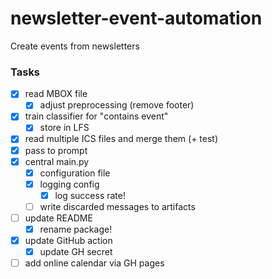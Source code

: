 # newsletter-event-automation
Create events from newsletters

### Tasks

- [x] read MBOX file
    - [x] adjust preprocessing (remove footer)
- [x] train classifier for "contains event"
  - [x] store in LFS
- [x] read multiple ICS files and merge them (+ test)
- [x] pass to prompt
- [x] central main.py
  - [x] configuration file
  - [x] logging config
    - [x] log success rate!
  - [ ] write discarded messages to artifacts
- [ ] update README
  - [x] rename package!
- [x] update GitHub action
  - [x] update GH secret
- [ ] add online calendar via GH pages
